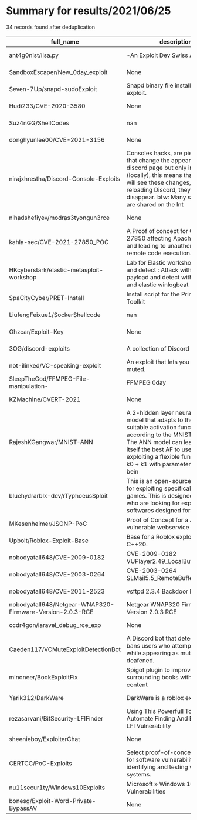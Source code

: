 
# Summary for results/2021/06/25
    
34 records found after deduplication

| full_name | description | html_url | matched_list | matched_count | pushed_at | size | stargazers_count | language | forks_count |
|-----------------------------------------------------------|------------------------------------------------------------------------------------------------------------------------------------------------------------------------------------------------------------------------------------------------------------------|------------------------------------------------------------------------------|-----------------------------------------------|-----------------|---------------------------|--------|--------------------|------------------|---------------|
| ant4g0nist/lisa.py | -An Exploit Dev Swiss Army Knife. | https://github.com/ant4g0nist/lisa.py | ['exploit'] | 1 | 2021-06-25 18:11:50+00:00 | 2200 | 594 | Python | 111 |
| SandboxEscaper/New_0day_exploit | None | https://github.com/SandboxEscaper/New_0day_exploit | ['0day', 'exploit'] | 2 | 2021-06-25 07:56:43+00:00 | 1 | 8 | | 1 |
| Seven-7Up/snapd-sudoExploit | Snapd binary file install permition exploit. | https://github.com/Seven-7Up/snapd-sudoExploit | ['exploit'] | 1 | 2021-06-25 11:40:13+00:00 | 1 | 0 | Shell | 0 |
| Hudi233/CVE-2020-3580 | None | https://github.com/Hudi233/CVE-2020-3580 | ['cve-2'] | 1 | 2021-06-25 10:42:03+00:00 | 1 | 4 | Python | 2 |
| Suz4nGG/ShellCodes | nan | https://github.com/Suz4nGG/ShellCodes | ['shellcode'] | 1 | 2021-06-25 05:02:27+00:00 | 13377 | 0 | Python | 0 |
| donghyunlee00/CVE-2021-3156 | None | https://github.com/donghyunlee00/CVE-2021-3156 | ['cve-2'] | 1 | 2021-06-25 06:10:59+00:00 | 21 | 1 | C | 0 |
| nirajxhrestha/Discord-Console-Exploits | Consoles hacks, are pieces of code that change the appearance of the discord page but only in client side (locally), this means that only you will see these changes, and by reloading Discord, they will disappear. btw: Many such codes are shared on the Int | https://github.com/nirajxhrestha/Discord-Console-Exploits | ['exploit'] | 1 | 2021-06-25 09:04:11+00:00 | 5 | 0 | | 0 |
| nihadshefiyev/modras3tyongun3rce | None | https://github.com/nihadshefiyev/modras3tyongun3rce | ['rce'] | 1 | 2021-06-25 05:53:54+00:00 | 61 | 0 | JavaScript | 0 |
| kahla-sec/CVE-2021-27850_POC | A Proof of concept for CVE-2021-27850 affecting Apache Tapestry and leading to unauthencticated remote code execution. | https://github.com/kahla-sec/CVE-2021-27850_POC | ['cve poc', 'cve-2', 'remote code execution'] | 3 | 2021-06-25 14:23:45+00:00 | 54895 | 51 | HTML | 19 |
| HKcyberstark/elastic-metasploit-workshop | Lab for Elastic workshop. Attack and detect : Attack with metasploit payload and detect with Sysmon and elastic winlogbeat | https://github.com/HKcyberstark/elastic-metasploit-workshop | ['metasploit module OR metasploit payload'] | 1 | 2021-06-25 03:46:08+00:00 | 36 | 1 | PowerShell | 0 |
| SpaCityCyber/PRET-Install | Install script for the Printer Exploit Toolkit | https://github.com/SpaCityCyber/PRET-Install | ['exploit'] | 1 | 2021-06-25 13:57:02+00:00 | 0 | 0 | | 0 |
| LiufengFeixue1/SockerShellcode | nan | https://github.com/LiufengFeixue1/SockerShellcode | ['shellcode'] | 1 | 2021-06-25 14:02:40+00:00 | 98117 | 0 | C++ | 0 |
| Ohzcar/Exploit-Key | None | https://github.com/Ohzcar/Exploit-Key | ['exploit'] | 1 | 2021-06-25 15:15:52+00:00 | 1 | 0 | | 0 |
| 3OG/discord-exploits | A collection of Discord exploits. | https://github.com/3OG/discord-exploits | ['exploit'] | 1 | 2021-06-25 16:47:23+00:00 | 14 | 2 | Python | 0 |
| not-ilinked/VC-speaking-exploit | An exploit that lets you speak while muted. | https://github.com/not-ilinked/VC-speaking-exploit | ['exploit'] | 1 | 2021-06-25 17:35:39+00:00 | 5500 | 3 | C# | 0 |
| SleepTheGod/FFMPEG-File-manipulation- | FFMPEG 0day | https://github.com/SleepTheGod/FFMPEG-File-manipulation- | ['0day'] | 1 | 2021-06-25 19:14:35+00:00 | 2 | 0 | Python | 0 |
| KZMachine/CVERT-2021 | None | https://github.com/KZMachine/CVERT-2021 | ['cve-2'] | 1 | 2021-06-25 17:03:58+00:00 | 3413 | 0 | TypeScript | 0 |
| RajeshKGangwar/MNIST-ANN | A 2-hidden layer neural network model that adapts to the most suitable activation function according to the MNIST data-set. The ANN model can learn from itself the best AF to use by exploiting a flexible functional form, k0 + k1 with parameters k0; k1 bein | https://github.com/RajeshKGangwar/MNIST-ANN | ['exploit'] | 1 | 2021-06-25 07:49:26+00:00 | 372 | 0 | Jupyter Notebook | 0 |
| bluehydrarblx-dev/rTyphoeusSploit | This is an open-source software for exploiting specifically Roblox games. This is designed for people who are looking for exploit softwares designed for MacOS. | https://github.com/bluehydrarblx-dev/rTyphoeusSploit | ['exploit', 'sploit'] | 2 | 2021-06-25 21:04:24+00:00 | 53 | 0 | nan | 0 |
| MKesenheimer/JSONP-PoC | Proof of Concept for a JSONP vulnerable webservice | https://github.com/MKesenheimer/JSONP-PoC | ['vulnerability poc'] | 1 | 2021-06-25 12:52:08+00:00 | 11 | 1 | HTML | 0 |
| Upbolt/Roblox-Exploit-Base | Base for a Roblox exploit, written in C++20. | https://github.com/Upbolt/Roblox-Exploit-Base | ['exploit'] | 1 | 2021-06-25 18:01:22+00:00 | 33 | 1 | C++ | 0 |
| nobodyatall648/CVE-2009-0182 | CVE-2009-0182 VUPlayer2.49_LocalBufferOverflow | https://github.com/nobodyatall648/CVE-2009-0182 | ['cve-2'] | 1 | 2021-06-25 19:07:37+00:00 | 1668 | 0 | Python | 0 |
| nobodyatall648/CVE-2003-0264 | CVE-2003-0264 SLMail5.5_RemoteBufferOverflow | https://github.com/nobodyatall648/CVE-2003-0264 | ['cve-2'] | 1 | 2021-06-25 19:06:52+00:00 | 8553 | 0 | Python | 0 |
| nobodyatall648/CVE-2011-2523 | vsftpd 2.3.4 Backdoor Exploit | https://github.com/nobodyatall648/CVE-2011-2523 | ['cve-2', 'exploit'] | 2 | 2021-06-25 19:05:49+00:00 | 148 | 0 | Python | 0 |
| nobodyatall648/Netgear-WNAP320-Firmware-Version-2.0.3-RCE | Netgear WNAP320 Firmware Version 2.0.3 RCE | https://github.com/nobodyatall648/Netgear-WNAP320-Firmware-Version-2.0.3-RCE | ['rce'] | 1 | 2021-06-25 19:05:01+00:00 | 5356 | 1 | Python | 0 |
| ccdr4gon/laravel_debug_rce_exp | None | https://github.com/ccdr4gon/laravel_debug_rce_exp | ['rce'] | 1 | 2021-06-25 02:49:26+00:00 | 569 | 3 | Python | 0 |
| Caeden117/VCMuteExploitDetectionBot | A Discord bot that detects and bans users who attempt to speak while appearing as muted or deafened. | https://github.com/Caeden117/VCMuteExploitDetectionBot | ['exploit'] | 1 | 2021-06-25 00:50:17+00:00 | 1716 | 0 | C# | 0 |
| minoneer/BookExploitFix | Spigot plugin to improve security surrounding books with JSON content | https://github.com/minoneer/BookExploitFix | ['exploit'] | 1 | 2021-06-25 13:19:03+00:00 | 71 | 2 | Java | 0 |
| Yarik312/DarkWare | DarkWare is a roblox exploit hub. | https://github.com/Yarik312/DarkWare | ['exploit'] | 1 | 2021-06-25 20:29:59+00:00 | 2800 | 1 | | 1 |
| rezasarvani/BitSecurity-LFIFinder | Using This Powerfull Tool, You Can Automate Finding And Exploiting LFI Vulnerability | https://github.com/rezasarvani/BitSecurity-LFIFinder | ['exploit'] | 1 | 2021-06-25 05:27:26+00:00 | 19 | 1 | Python | 0 |
| sheenieboy/ExploiterChat | None | https://github.com/sheenieboy/ExploiterChat | ['exploit'] | 1 | 2021-06-25 23:28:39+00:00 | 5742 | 2 | | 0 |
| CERTCC/PoC-Exploits | Select proof-of-concept exploits for software vulnerabilities to aid in identifying and testing vulnerable systems. | https://github.com/CERTCC/PoC-Exploits | ['exploit', 'vulnerability poc'] | 2 | 2021-06-25 16:42:11+00:00 | 2784 | 132 | Python | 32 |
| nu11secur1ty/Windows10Exploits | Microsoft » Windows 10 : Security Vulnerabilities | https://github.com/nu11secur1ty/Windows10Exploits | ['exploit'] | 1 | 2021-06-25 08:17:16+00:00 | 231997 | 343 | HTML | 103 |
| bonesg/Exploit-Word-Private-BypassAV | None | https://github.com/bonesg/Exploit-Word-Private-BypassAV | ['exploit'] | 1 | 2021-06-25 12:29:12+00:00 | 16551 | 0 | | 0 |
